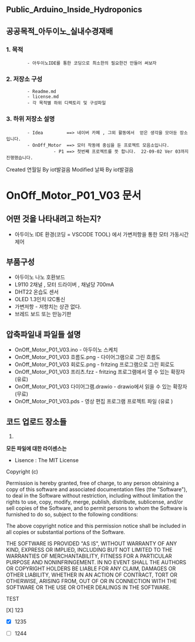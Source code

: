 ## Public_Arduino_Inside_Hydroponics
## 공공목적_아두이노_실내수경재배

### 1. 목적
            - 아두이노IDE를 통한 코딩으로 최소한의 필요한건 만들어 써보자
            
### 2. 저장소 구성
            - Readme.md
            - license.md
            - 각 목적별 하위 디렉토리 및 구성파일
            

### 3. 하위 저장소 설명 
            - Idea         ==> 네이버 카페 , 그외 활동에서  얻은 생각을 모아둔 장소입니다. 
            - OnOff_Motor  ==> 모터 작동에 중심을 둔 프로젝트 모음소입니다.
                      - P1 ==> 첫번째 프로젝트를 뜻 합니다.  22-09-02 Ver 03까지 진행했습니다.
            
Created 연월일
By iot발걸음
Modified 날짜
By iot발걸음

# OnOff_Motor_P01_V03 문서

## 어떤 것을 나타내려고 하는지?

- 아두이노 IDE 환경(코딩 = VSCODE TOOL) 에서 가변저항을 통한 모터 가동시간 제어

## 부품구성

- 아두이노 나노 호환보드
- L9110 2채널 , 모터 드라이버 , 채널당 700mA
- DHT22 온습도 센서
- OLED 1.3인치 I2C통신
- 가변저항 - 저항치는 상관 없다.
- 브레드 보드 또는 만능기판

## 압축파일내 파일들 설명

- OnOff_Motor_P01_V03.ino - 아두이노 스케치
- OnOff_Motor_P01_V03 흐름도.png - 다이어그램으로 그린 흐름도
- OnOff_Motor_P01_V03 회로도.png - fritzing 프로그램으로 그린 회로도
- OnOff_Motor_P01_V03 프리츠.fzz - fritzing 프로그램에서 열 수 있는 확장자(유료)
- OnOff_Motor_P01_V03 다이어그램.drawio - drawio에서 읽을 수 있는 확장자(무료)
- OnOff_Motor_P01_V03.pds - 영상 편집 프로그램 프로젝트 파일 (유료 )

## 코드 업로드 장소들
1.


**모든 파일에 대한 라이센스는**
-  Lisence : 
  The MIT License

Copyright (c) <year> <copyright holders>

Permission is hereby granted, free of charge, to any person obtaining a copy
of this software and associated documentation files (the "Software"), to deal
in the Software without restriction, including without limitation the rights
to use, copy, modify, merge, publish, distribute, sublicense, and/or sell
copies of the Software, and to permit persons to whom the Software is
furnished to do so, subject to the following conditions:

The above copyright notice and this permission notice shall be included in
all copies or substantial portions of the Software.

THE SOFTWARE IS PROVIDED "AS IS", WITHOUT WARRANTY OF ANY KIND, EXPRESS OR
IMPLIED, INCLUDING BUT NOT LIMITED TO THE WARRANTIES OF MERCHANTABILITY,
FITNESS FOR A PARTICULAR PURPOSE AND NONINFRINGEMENT. IN NO EVENT SHALL THE
AUTHORS OR COPYRIGHT HOLDERS BE LIABLE FOR ANY CLAIM, DAMAGES OR OTHER
LIABILITY, WHETHER IN AN ACTION OF CONTRACT, TORT OR OTHERWISE, ARISING FROM,
OUT OF OR IN CONNECTION WITH THE SOFTWARE OR THE USE OR OTHER DEALINGS IN
THE SOFTWARE.


TEST

[X] 123
- [X] 1235
- [ ]  1244

